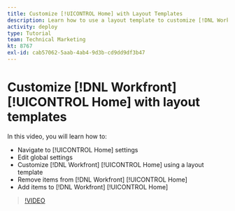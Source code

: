 ```yaml
---
title: Customize [!UICONTROL Home] with Layout Templates
description: Learn how to use a layout template to customize [!DNL Workfront] [!UICONTROL Home] by adding or removing fields in [!DNL Adobe Workfront].
activity: deploy
type: Tutorial
team: Technical Marketing
kt: 8767
exl-id: cab57062-5aab-4ab4-9d3b-cd9dd9df3b47
---
```

# Customize [!DNL Workfront] [!UICONTROL Home] with layout templates

In this video, you will learn how to:

* Navigate to [!UICONTROL Home] settings
* Edit global settings
* Customize [!DNL Workfront] [!UICONTROL Home] using a layout template
* Remove items from [!DNL Workfront] [!UICONTROL Home]
* Add items to [!DNL Workfront] [!UICONTROL Home]

>[!VIDEO](https://video.tv.adobe.com/v/335081/?quality=12)
